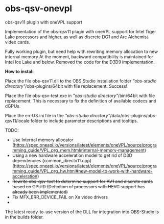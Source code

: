 # obs-qsv-onevpl
obs-qsv11 plugin with oneVPL support

Implementation of the obs-qsv11 plugin with oneVPL support for Intel Tiger Lake processors and higher, as well as discrete DG1 and Arc Alchemist video cards.

Fully working plugin, but need help with rewriting memory allocation to new internal memory
At the moment, backward compatibility is maintained for Intel Ice Lake and below.
Removed the code for the D3D9 implementation.

**How to instal:**

Place the file obs-qsv11.dll to the OBS Studio installation folder *"obs-studio directory"*/obs-plugins/64bit with file replacement. Success!

Place the file obs-qsv-test.exe in *"obs-studio directory"*/bin/64bit with file replacement. This is necessary to fix the definition of available codecs and dGPUs.

Place the en-US.ini file in the *"obs-studio directory"*/data/obs-plugins/obs-qsv11/locale folder to include parameter descriptions and tooltips.

TODO:
- Use Internal memory allocator (https://spec.oneapi.io/versions/latest/elements/oneVPL/source/programming_guide/VPL_prg_mem.html#internal-memory-management)
- Using a new hardware acceleration model to get rid of D3D dependencies (common_directx11.cpp) (https://spec.oneapi.io/versions/latest/elements/oneVPL/source/programming_guide/VPL_prg_hw.html#new-model-to-work-with-hardware-acceleration)
- ~~Rewrite obs-qsv-test to determine support for AV1 and discrete cards based on CPUID (Definition of processors with HEVC support has already been implemented)~~
- Fix MFX_ERR_DEVICE_FAIL on Xe video drivers
- 
The latest ready-to-use version of the DLL for integration into OBS-Studio is in the builds folder.

